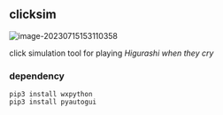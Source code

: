 ## clicksim

![image-20230715153110358](https://s2.loli.net/2023/07/15/4rXqT1Fd3wGzSmQ.png)

click simulation tool for playing *Higurashi when they cry*

### dependency

```
pip3 install wxpython
pip3 install pyautogui
```

